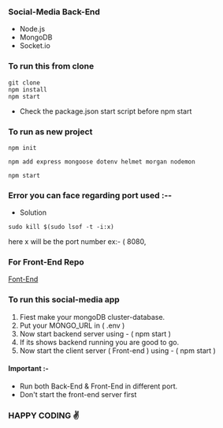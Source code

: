 ### Social-Media Back-End 

* Node.js
* MongoDB 
* Socket.io

### To run this from clone
```
git clone
npm install
npm start
```
* Check the package.json start script before npm start
 
### To run as new project

```
npm init
```
```
npm add express mongoose dotenv helmet morgan nodemon
```
```
npm start
```

### Error you can face regarding port used :--

* Solution

```
sudo kill $(sudo lsof -t -i:x)
```
here x will be the port number ex:- ( 8080,
### For Front-End Repo

[Font-End](https://github.com/amisha26/Social-Media-FrontEnd)


### To run this social-media app

1. Fiest make your mongoDB cluster-database.
2. Put your MONGO_URL in  ( .env )
3. Now start backend server using - ( npm start )
4. If its shows backend running you are good to go.
5. Now start the client server ( Front-end ) using - ( npm start )

#### Important :-

* Run both Back-End & Front-End in different port.
* Don't start the front-end server first  

### HAPPY CODING ✌️

